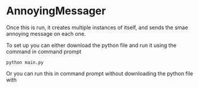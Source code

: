 # AnnoyingMessager
Once this is run, it creates multiple instances of itself, and sends the smae annoying message on each one.

To set up you can either download the python file and run it using the command in command prompt

```
python main.py
```
Or you can run this in command prompt without downloading the python file with
